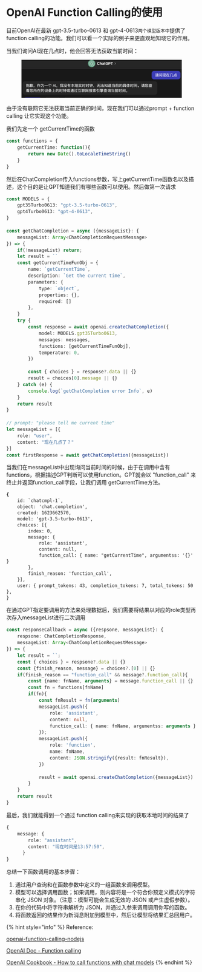 # OpenAI Function Calling的使用

目前OpenAI在最新 gpt-3.5-turbo-0613 和 gpt-4-0613`两个模型版本中`提供了 function calling的功能。我们可以看一个实际的例子来更直观地知晓它的作用。



当我们询问AI现在几点时，他会回答无法获取当前时间：

<figure><img src="../.gitbook/assets/image (10).png" alt=""><figcaption></figcaption></figure>

由于没有联网它无法获取当前正确的时间，现在我们可以通过prompt + function calling 让它实现这个功能。

我们先定一个 getCurrentTime的函数

```typescript
const functions = {
    getCurrentTime: function(){
        return new Date().toLocaleTimeString()
    }
}
```



然后在ChatCompletion传入functions参数，写上getCurrentTime函数名以及描述，这个目的是让GPT知道我们有哪些函数可以使用。然后做第一次请求

```typescript
const MODELS = {
    gpt35Turbo0613: "gpt-3.5-turbo-0613",
    gpt4Turbo0613: "gpt-4-0613",
}

const getChatCompletion = async ({messageList}: {
    messageList: Array<ChatCompletionRequestMessage>
}) => { 
    if(!messageList) return;
    let result = ``
    const getCurrentTimeFunObj = {
        name: `getCurrentTime`,
        description: `Get the current time`,
        parameters: {
            type: `object`,
            properties: {},
            required: []
        },
    }
    try {
        const response = await openai.createChatCompletion({
            model: MODELS.gpt35Turbo0613,
            messages: messages,
            functions: [getCurrentTimeFunObj],
            temperature: 0,
        })

        const { choices } = response?.data || {}
        result = choices[0].message || {}
    } catch (e) {
        console.log(`getChatCompletion error Info`, e)
    }
    return result
}

// prompt: "please tell me current time"
let messageList = [{
    role: "user", 
    content: "现在几点了？"
}]
const firstResponse = await getChatCompletion({messageList})
```



当我们在messageList中出现询问当前时间的时候，由于在调用中含有functions，根据描述GPT判断可以使用function。GPT就会以 "function\_call" 来终止并返回function\_call字段，让我们调用 getCurrentTime方法。

<pre class="language-typescript"><code class="lang-typescript"><strong>{
</strong>    id: `chatcmpl-1`,
    object: 'chat.completion',
    created: 1623662570,
    model: 'gpt-3.5-turbo-0613',
    choices: [{
        index: 0,
        message: {
            role: 'assistant',
            content: null,
            function_call: { name: "getCurrentTime", argumentss: '{}' }
        },
        finish_reason: 'function_call',
    }],
    user: { prompt_tokens: 43, completion_tokens: 7, total_tokens: 50 },
}
</code></pre>



在通过GPT指定要调用的方法来处理数据后，我们需要将结果以对应的role类型再次存入messageList进行二次调用

```typescript
const responseCallback = async ({respsone, messageList}: {
    respsone: ChatCompletionResponse,
    messageList: Array<ChatCompletionRequestMessage>
}) => {
    let result = ``;
    const { choices } = respsone?.data || {}
    const {finish_reason, message} = choices?.[0] || {}
    if(finish_reason == "function_call" && message?.function_call){
        const {name: fnName, arguments} = message.function_call || {}
        const fn = functions[fnName]
        if(fn){
            const fnResult = fn(arguments)
            messageList.push({
                role: 'assistant',
                content: null,
                function_call: { name: fnName, argumentss: arguments }
            });
            messageList.push({
                role: 'function',
                name: fnName,
                content: JSON.stringify({result: fnResult}),
            })

            result = await openai.createChatCompletion({messageList})
        }
    } 
    return result
}
```



最后，我们就能得到一个通过 function calling来实现的获取本地时间的结果了

```typescript
{
    message: {
        role: "assistant",
        content: "现在时间是13:57:50",
      }
}
```





总结一下函数调用的基本步骤：

1. 通过用户查询和在函数参数中定义的一组函数来调用模型。
2. 模型可以选择调用函数；如果调用，则内容将是一个符合你预定义模式的字符串化 JSON 对象。（注意：模型可能会生成无效的 JSON 或产生虚假参数）。
3. 在你的代码中将字符串解析为 JSON，并通过入参来调用调用你写的函数。
4. 将函数返回的结果作为新消息附加到模型中，然后让模型将结果汇总回用户。





{% hint style="info" %}
Reference:

[openai-function-calling-nodejs](https://github.com/JohannLai/openai-function-calling-nodejs)

[OpenAI Doc - Function calling](https://platform.openai.com/docs/guides/gpt/function-calling)

[OpenAI Cookbook - How to call functions with chat models](https://github.com/openai/openai-cookbook/blob/main/examples/How\_to\_call\_functions\_with\_chat\_models.ipynb)
{% endhint %}
